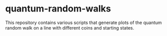 # quantum-random-walks
This repository contains various scripts that generate plots of the quantum random walk on a line with different coins and starting states.
